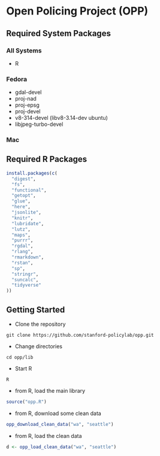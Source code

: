 # Open Policing Project (OPP)

## Required System Packages

### All Systems
* R

### Fedora
* gdal-devel
* proj-nad
* proj-epsg
* proj-devel
* v8-314-devel (libv8-3.14-dev ubuntu)
* libjpeg-turbo-devel

### Mac

## Required R Packages
```R
install.packages(c(
  "digest",
  "fs",
  "functional",
  "getopt",
  "glue",
  "here",
  "jsonlite",
  "knitr",
  "lubridate",
  "lutz",
  "maps",
  "purrr",
  "rgdal",
  "rlang",
  "rmarkdown",
  "rstan",
  "sp",
  "stringr",
  "suncalc",
  "tidyverse"
))
```

## Getting Started
- Clone the repository
```
git clone https://github.com/stanford-policylab/opp.git
```
- Change directories
```
cd opp/lib
```
- Start R
```
R
```
- from R, load the main library
```R
source("opp.R")
```
- from R, download some clean data
```R
opp_download_clean_data("wa", "seattle")
```
- from R, load the clean data
```R
d <- opp_load_clean_data("wa", "seattle")
```
